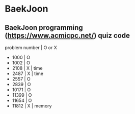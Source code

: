 # BaekJoon
BaekJoon programming (https://www.acmicpc.net/)  quiz code
---

problem number | O or X

* 1000    | O
* 1002    | O
* 2108    | X    | time
* 2487    | X    | time
* 2557    | O
* 2839    | O
* 10171   | O
* 11399   | O
* 11654   | O
* 11812   | X    | memory

